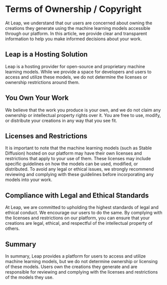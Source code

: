 # Terms of Ownership / Copyright

At Leap, we understand that our users are concerned about owning the creations they generate using the machine learning models accessible through our platform. In this article, we provide clear and transparent information to help you make informed decisions about your work.

## Leap is a Hosting Solution

Leap is a hosting provider for open-source and proprietary machine learning models. While we provide a space for developers and users to access and utilize these models, we do not determine the licenses or ownership restrictions around them.

## You Own Your Work

We believe that the work you produce is your own, and we do not claim any ownership or intellectual property rights over it. You are free to use, modify, or distribute your creations in any way that you see fit.

## Licenses and Restrictions

It is important to note that the machine learning models (such as Stable Diffusion) hosted on our platform may have their own licenses and restrictions that apply to your use of them. These licenses may include specific guidelines on how the models can be used, modified, or distributed. To avoid any legal or ethical issues, we strongly recommend reviewing and complying with these guidelines before incorporating any models into your work.

## Compliance with Legal and Ethical Standards

At Leap, we are committed to upholding the highest standards of legal and ethical conduct. We encourage our users to do the same. By complying with the licenses and restrictions on our platform, you can ensure that your creations are legal, ethical, and respectful of the intellectual property of others.

## Summary

In summary, Leap provides a platform for users to access and utilize machine learning models, but we do not determine ownership or licensing of these models. Users own the creations they generate and are responsible for reviewing and complying with the licenses and restrictions of the models they use.
